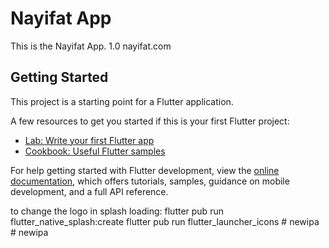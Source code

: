 # Nayifat App

This is the Nayifat App. 1.0
nayifat.com

## Getting Started

This project is a starting point for a Flutter application.

A few resources to get you started if this is your first Flutter project:

- [Lab: Write your first Flutter app](https://docs.flutter.dev/get-started/codelab)
- [Cookbook: Useful Flutter samples](https://docs.flutter.dev/cookbook)

For help getting started with Flutter development, view the
[online documentation](https://docs.flutter.dev/), which offers tutorials,
samples, guidance on mobile development, and a full API reference.


to change the logo in splash loading:
flutter pub run flutter_native_splash:create
flutter pub run flutter_launcher_icons
#   n e w i p a  
 #   n e w i p a  
 